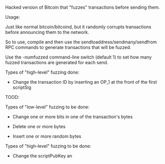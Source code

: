 Hacked version of Bitcoin that "fuzzes" transactions before sending them.

Usage:

Just like normal bitcoin/bitcoind, but it randomly corrupts transactions before announcing them to the network.

So to use, compile and then use the sendtoaddress/sendmany/sendfrom RPC commands to generate transactions that will be fuzzed.

Use the -numfuzzed command-line switch (default 1) to set how many fuzzed transactions are generated for each send.

Types of "high-level" fuzzing done:

* Change the transaction ID by inserting an OP_1 at the front of the first scriptSig

TOOD:

Types of "low-level" fuzzing to be done:

* Change one or more bits in one of the transaction's bytes

* Delete one or more bytes

* Insert one or more random bytes

Types of "high-level" fuzzing to be done:

* Change the scriptPubKey an

